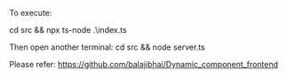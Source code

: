 To execute:

cd src && npx ts-node .\index.ts

Then open another terminal:
cd src && node server.ts

Please refer: https://github.com/balajibhai/Dynamic_component_frontend
